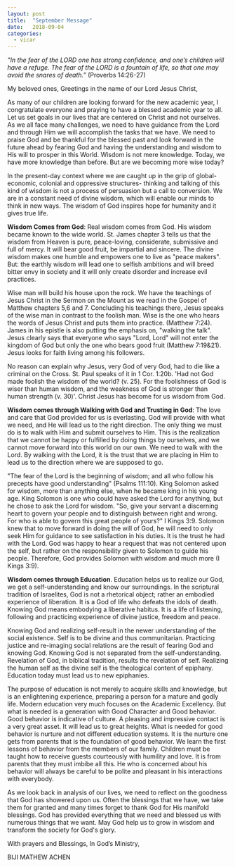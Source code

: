 ```yaml
---
layout: post
title:  "September Message"
date:   2018-09-04
categories: 
  - vicar
---
```


_"In the fear of the LORD one has strong confidence, and one’s children will have a refuge.  The fear of the LORD is a fountain of life, so that one may avoid the snares of death.”_ (Proverbs 14:26-27)

My beloved ones, Greetings in the name of our Lord Jesus Christ, 

As many of our children are looking forward for the new academic year, I congratulate everyone and praying to have a blessed academic year to all. Let us set goals in our lives that are centered on Christ and not ourselves. As we all face many challenges, we need to have guidance from the Lord and through Him we will accomplish the tasks that we have. We need to praise God and be thankful for the blessed past and look forward in the future ahead by fearing God and having the understanding and wisdom to His will to prosper in this World. Wisdom is not mere knowledge. Today, we have more knowledge than before. But are we becoming more wise today?


In the present-day context where we are caught up in the grip of global-economic, colonial and oppressive structures- thinking and talking of this kind of wisdom is not a process of persuasion but a call to conversion. We are in a constant need of divine wisdom, which will enable our minds to think in new ways. The wisdom of God inspires hope for humanity and it gives true life. 


**Wisdom Comes from God**: Real wisdom comes from God. His wisdom became known to the wide world. St. James chapter 3 tells us that the wisdom from Heaven is pure, peace-loving, considerate, submissive and full of mercy. It will bear good fruit, be impartial and sincere. The divine wisdom makes one humble and empowers one to live as "peace makers". But: the earthly wisdom will lead one to selfish ambitions and will breed bitter envy in society and it will only create disorder and increase evil practices. 


Wise man will build his house upon the rock. We have the teachings of Jesus Christ in the Sermon on the Mount as we read in the Gospel of Matthew chapters 5,6 and 7. Concluding his teachings there, Jesus speaks of the wise man in contrast to the foolish man. Wise is the one who hears the words of Jesus Christ and puts them into practice. (Matthew 7:24). James in his epistle is also putting the emphasis on, "walking the talk". Jesus clearly says that everyone who says "Lord, Lord" will not enter the kingdom of God but only the one who bears good fruit (Matthew 7:19&21). Jesus looks for faith living among his followers. 


No reason can explain why Jesus, very God of very God, had to die like a criminal on the Cross. St. Paul speaks of it in 1 Cor. 1:20b. 'Had not God made foolish the wisdom of the world? (v. 25). For the foolishness of God is wiser than human wisdom, and the weakness of God is stronger than human strength (v. 30)'. Christ Jesus has become for us wisdom from God.


**Wisdom comes through Walking with God and Trusting in God**: The love and care that God provided for us is everlasting. God will provide with what we need, and He will lead us to the right direction. The only thing we must do is to walk with Him and submit ourselves to Him. This is the realization that we cannot be happy or fulfilled by doing things by ourselves, and we cannot move forward into this world on our own. We need to walk with the Lord. By walking with the Lord, it is the trust that we are placing in Him to lead us to the direction where we are supposed to go. 


"The fear of the Lord is the beginning of wisdom; and all who follow his precepts have good understanding" (Psalms 111:10). King Solomon asked for wisdom, more than anything else, when he became king in his young age. King Solomon is one who could have asked the Lord for anything, but he chose to ask the Lord for wisdom. "So, give your servant a discerning heart to govern your people and to distinguish between right and wrong. For who is able to govern this great people of yours?" I Kings 3:9. Solomon knew that to move forward in doing the will of God, he will need to only seek Him for guidance to see satisfaction in his duties. It is the trust he had with the Lord. God was happy to hear a request that was not centered upon the self, but rather on the responsibility given to Solomon to guide his people. Therefore, God provides Solomon with wisdom and much more (I Kings 3:9).


**Wisdom comes through Education**. Education helps us to realize our God, we get a self-understanding and know our surroundings.  In the scriptural tradition of Israelites, God is not a rhetorical object; rather an embodied experience of liberation. It is a God of life who defeats the idols of death. Knowing God means embodying a liberative habitus. It is a life of listening, following and practicing experience of divine justice, freedom and peace. 


Knowing God and realizing self-result in the newer understanding of the social existence. Self is to be divine and thus communitarian. Practicing justice and re-imaging social relations are the result of fearing God and knowing God. Knowing God is not separated from the self-understanding. Revelation of God, in biblical tradition, results the revelation of self. Realizing the human self as the divine self is the theological content of epiphany. Education today must lead us to new epiphanies. 


The purpose of education is not merely to acquire skills and knowledge, but is an enlightening experience, preparing a person for a mature and godly life. Modern education very much focuses on the Academic Excellency. But what is needed is a generation with Good Character and Good behavior. Good behavior is indicative of culture. A pleasing and impressive contact is a very great asset. It will lead us to great heights. What is needed for good behavior is nurture and not different education systems. It is the nurture one gets from parents that is the foundation of good behavior. We learn the first lessons of behavior from the members of our family. Children must be taught how to receive guests courteously with humility and love. It is from parents that they must imbibe all this. He who is concerned about his behavior will always be careful to be polite and pleasant in his interactions with everybody.


As we look back in analysis of our lives, we need to reflect on the goodness that God has showered upon us. Often the blessings that we have, we take them for granted and many times forget to thank God for His manifold blessings. God has provided everything that we need and blessed us with numerous things that we want. May God help us to grow in wisdom and transform the society for God's glory.



With prayers and Blessings, 
In God’s Ministry, 

BIJI MATHEW ACHEN
